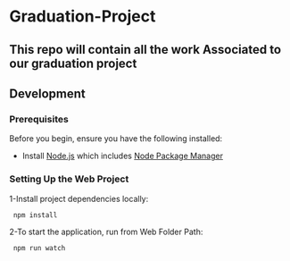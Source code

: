 # Graduation-Project

## This repo will contain all the work Associated to our graduation project

## Development

### Prerequisites

Before you begin, ensure you have the following installed:

- Install [Node.js](https://nodejs.org/) which includes [Node Package Manager](https://docs.npmjs.com/getting-started/)

### Setting Up the Web Project

1-Install project dependencies locally:

```bash
 npm install
```

2-To start the application, run from Web Folder Path:

```bash
 npm run watch 
```